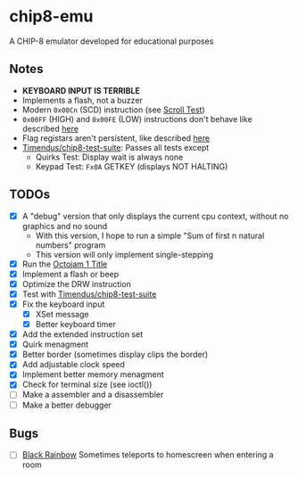 # chip8-emu
A CHIP-8 emulator developed for educational purposes

## Notes
 - **KEYBOARD INPUT IS TERRIBLE**
 - Implements a flash, not a buzzer
 - Modern ``0x00Cn`` (SCD) instruction (see [Scroll Test](https://github.com/Timendus/chip8-test-suite#scrolling-test))
 - ``0x00FF`` (HIGH) and ``0x00FE`` (LOW) instructions don't behave like described [here](https://github.com/Chromatophore/HP48-Superchip/blob/master/investigations/quirk_display.md)
 - Flag registars aren't persistent, like described [here](https://johnearnest.github.io/Octo/docs/SuperChip.html)
 - [Timendus/chip8-test-suite](https://github.com/Timendus/chip8-test-suite): Passes all tests except
   - Quirks Test: Display wait is always none
   - Keypad Test: ``Fx0A`` GETKEY (displays NOT HALTING)


## TODOs
 - [x] A "debug" version that only displays the current cpu context, without no graphics and no sound
    - With this version, I hope to run a simple "Sum of first n natural numbers" program
    - This version will only implement single-stepping
 - [x] Run the [Octojam 1 Title](https://johnearnest.github.io/chip8Archive/play.html?p=octojam1title)
 - [x] Implement a flash or beep
 - [x] Optimize the DRW instruction
 - [x] Test with [Timendus/chip8-test-suite](https://github.com/Timendus/chip8-test-suite)
 - [x] Fix the keyboard input
   - [x] XSet message
   - [x] Better keyboard timer
 - [x] Add the extended instruction set
 - [x] Quirk menagment
 - [x] Better border (sometimes display clips the border)
 - [x] Add adjustable clock speed
 - [x] Implement better memory menagment
 - [x] Check for terminal size (see ioctl())
 - [ ] Make a assembler and a disassembler
 - [ ] Make a better debugger

## Bugs
 - [ ] [Black Rainbow](https://johnearnest.github.io/chip8Archive/play.html?p=blackrainbow) Sometimes teleports to homescreen when entering a room

